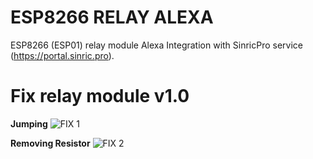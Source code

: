 # ESP8266 RELAY ALEXA
ESP8266 (ESP01) relay module Alexa Integration with SinricPro service (https://portal.sinric.pro).

# Fix relay module v1.0

**Jumping**
![FIX 1](https://github.com/douglascarlini/esp01-relay-sinricpro/blob/main/esp01-relay-fix1?raw=true)

**Removing Resistor**
![FIX 2](https://github.com/douglascarlini/esp01-relay-sinricpro/blob/main/esp01-relay-fix2?raw=true)
